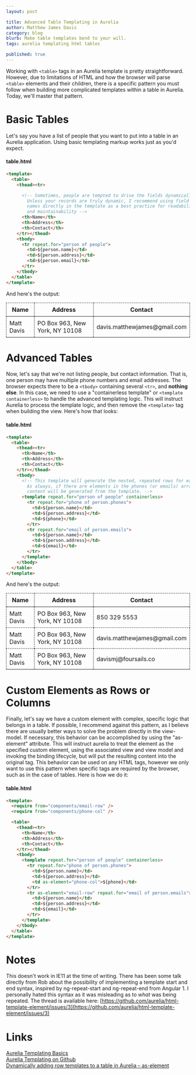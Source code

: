 ```yaml
---
layout: post

title: Advanced Table Templating in Aurelia
author: Matthew James Davis
category: blog
blurb: Make table templates bend to your will.
tags: aurelia templating html tables

published: true
---
```

<style>
.table-example td, .table-example th {
  border: 1px dashed;
  padding: 0.5rem;
}
</style>

Working with `<table>` tags in an Aurelia template is pretty straightforward. However, due to limitations of HTML and how the browser will parse `<table>` elements and their children, there is a specific pattern you must follow when building more complicated templates within a table in Aurelia. Today, we'll master that pattern.

# Basic Tables

Let's say you have a list of people that you want to put into a table in an Aurelia application. Using basic templating markup works just as you'd expect.

#### table.html
```html
<template> 
  <table>
    <thead><tr>

      <!-- Sometimes, people are tempted to drive the fields dynamically. 
        Unless your records are truly dynamic, I recommend using field 
        names directly in the template as a best practice for readability
        and maintainability -->
      <th>Name</th>
      <th>Address</th>
      <th>Contact</th>
    </tr></thead>
    <tbody>
      <tr repeat.for="person of people">
        <td>${person.name}</td>
        <td>${person.address}</td>
        <td>${person.email}</td>
      </tr>
    </tbody>
  </table>
</template>
```

And here's the output:

<table class="table-example">
  <thead><tr>
    <th>Name</th>
    <th>Address</th>
    <th>Contact</th>
  </tr></thead>
  <tbody>
    <tr>
      <td>Matt Davis</td>
      <td>PO Box 963, New York, NY 10108</td>
      <td>davis.matthewjames@gmail.com</td>
    </tr>
  </tbody>
</table>

# Advanced Tables

Now, let's say that we're not listing people, but contact information. That is, one person may have multiple phone numbers and email addresses. The browser expects there to be a `<tbody>` containing several `<tr>`, and **nothing else**. In this case, we need to use a "containerless template" or `<template containerless>` to handle the advanced templating logic. This will instruct Aurelia to process the template logic, and then remove the `<template>` tag when building the view. Here's how that looks:

#### table.html
```html
<template> 
  <table>
    <thead><tr>
      <th>Name</th>
      <th>Address</th>
      <th>Contact</th>
    </tr></thead>
    <tbody>
      <!-- This template will generate the nested, repeated rows for each person. 
        As always, if there are elements in the phones (or emails) array, no 
        content will be generated from the template. -->
      <template repeat.for="person of people" containerless>
        <tr repeat.for="phone of person.phones">
          <td>${person.name}</td>
          <td>${person.address}</td>
          <td>${phone}</td>
        </tr>
        <tr repeat.for="email of person.emails">
          <td>${person.name}</td>
          <td>${person.address}</td>
          <td>${email}</td>
        </tr>
      </template>
    </tbody>
  </table>
</template>
```

And here's the output: 

<table class="table-example">
  <thead><tr>
    <th>Name</th>
    <th>Address</th>
    <th>Contact</th>
  </tr></thead>
  <tbody>
    <tr>
      <td>Matt Davis</td>
      <td>PO Box 963, New York, NY 10108</td>
      <td>850 329 5553</td>
    </tr>
    <tr>
      <td>Matt Davis</td>
      <td>PO Box 963, New York, NY 10108</td>
      <td>davis.matthewjames@gmail.com</td>
    </tr>
    <tr>
      <td>Matt Davis</td>
      <td>PO Box 963, New York, NY 10108</td>
      <td>davismj@foursails.co</td>
    </tr>
  </tbody>
</table>

# Custom Elements as Rows or Columns

Finally, let's say we have a custom element with complex, specific logic that belongs in a table. If possible, I recommend against this pattern, as I believe there are usually better ways to solve the problem directly in the view-model. If necessary, this behavior can be accomplished by using the "as-element" attribute. This will instruct aurelia to treat the element as the specified custom element, using the associated view and view model and invoking the binding lifecycle, but will put the resulting content into the original tag. This behavior can be used on any HTML tags, however we only want to use this pattern when specific tags are required by the browser, such as in the case of tables. Here is how we do it:

#### table.html
```html
<template> 
  <require from="components/email-row" />
  <require from="components/phone-col" />

  <table>
    <thead><tr>
      <th>Name</th>
      <th>Address</th>
      <th>Contact</th>
    </tr></thead>
    <tbody>
      <template repeat.for="person of people" containerless>
        <tr repeat.for="phone of person.phones">
          <td>${person.name}</td>
          <td>${person.address}</td>
          <td as-element="phone-col">${phone}</td>
        </tr>
        <tr as-element="email-row" repeat.for="email of person.emails">
          <td>${person.name}</td>
          <td>${person.address}</td>
          <td>${email}</td>
        </tr>
      </template>
    </tbody>
  </table>
</template>
```

# Notes

This doesn't work in IE11 at the time of writing. There has been some talk directly from Rob about the possibility of implementing a template start and end syntax, inspired by ng-repeat-start and ng-repeat-end from Angular 1. I personally hated this syntax as it was misleading as to *what* was being repeated. The thread is available here: [https://github.com/aurelia/html-template-element/issues/3](https://github.com/aurelia/html-template-element/issues/3)

# Links

[Aurelia Templating Basics](http://aurelia.io/hub.html#/doc/article/aurelia/templating/latest/templating-basics)<br />
[Aurelia Templating on Github](https://github.com/aurelia/templating)<br />
[Dynamically adding row templates to a table in Aurelia – as-element](http://www.sobell.net/dynamically-adding-row-templates-to-a-table-in-aurelia/)<br />
